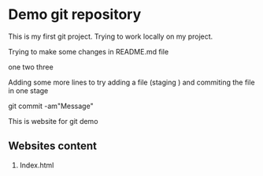 # Demo git repository

This is my first git project.
Trying to work locally on my project.


Trying to make some changes in README.md file

one
two
three

Adding some more lines to 
try adding a file (staging ) and commiting the file in one stage

git commit -am"Message"

This is website for git demo

## Websites content

1. Index.html

